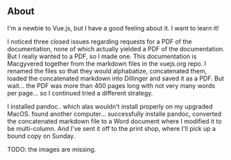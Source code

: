 ## About

I'm a newbie to Vue.js, but I have a good feeling about it. I want to learn it!

I noticed three closed issues regarding requests for a PDF of the documentation, none of which actually yielded a PDF of the documentation. But I really wanted to a PDF, so I made one. This documentation is Macgyvered together from the markdown files in the vuejs.org repo. I renamed the files so that they would alphabatize, concatenated them, loaded the concatenated markdown into Dillinger and saved it as a PDF. But wait... the PDF was more than 400 pages long with not very many words per page... so I continued tried a different strategy. 

I installed pandoc.. which alas wouldn't install properly on my upgraded MacOS. found another computer... successfully installe pandoc, converted the concatenated markdown file to a Word document where I modified it to be multi-column. And I've sent it off to the print shop, where I'll pick up a bound copy on Sunday.

TODO: the images are missing.


